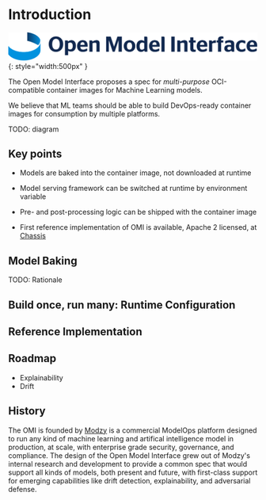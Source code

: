 # Introduction

![OMI logo](images/omi-logo.png){: style="width:500px" }

The Open Model Interface proposes a spec for _multi-purpose_ OCI-compatible container images for Machine Learning models.

We believe that ML teams should be able to build DevOps-ready container images for consumption by multiple platforms.


TODO: diagram

## Key points

* Models are baked into the container image, not downloaded at runtime

* Model serving framework can be switched at runtime by environment variable

* Pre- and post-processing logic can be shipped with the container image

* First reference implementation of OMI is available, Apache 2 licensed, at [Chassis](https://chassis.ml)


## Model Baking

TODO: Rationale


## Build once, run many: Runtime Configuration


## Reference Implementation


## Roadmap

* Explainability
* Drift


## History

The OMI is founded by [Modzy](https://modzy.com) is a commercial ModelOps platform designed to run any kind of machine learning and artifical intelligence model in production, at scale, with enterprise grade security, governance, and compliance. The design of the Open Model Interface grew out of Modzy's internal research and development to provide a common spec that would support all kinds of models, both present and future, with first-class support for emerging capabilities like drift detection, explainability, and adversarial defense.
